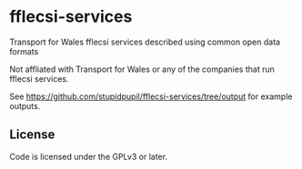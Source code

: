 # fflecsi-services
Transport for Wales fflecsi services described using common open data formats

Not affliated with Transport for Wales or any of the companies that run fflecsi services.

See https://github.com/stupidpupil/fflecsi-services/tree/output for example outputs.

## License

Code is licensed under the GPLv3 or later.
